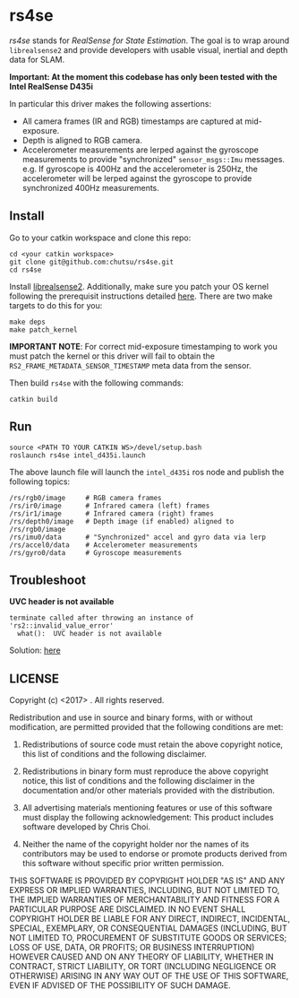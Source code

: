 # rs4se

*rs4se* stands for *RealSense for State Estimation*. The goal is to wrap around
`librealsense2` and provide developers with usable visual, inertial and depth
data for SLAM.

**Important: At the moment this codebase has only been tested with the Intel
RealSense D435i**

In particular this driver makes the following assertions:

- All camera frames (IR and RGB) timestamps are captured at mid-exposure.
- Depth is aligned to RGB camera.
- Accelerometer measurements are lerped against the gyroscope
  measurements to provide "synchronized" `sensor_msgs::Imu` messages.
  e.g. If gyroscope is 400Hz and the accelerometer is 250Hz, the accelerometer
  will be lerped against the gyroscope to provide synchronized 400Hz
  measurements.


## Install

Go to your catkin workspace and clone this repo:

```
cd <your catkin workspace>
git clone git@github.com:chutsu/rs4se.git
cd rs4se
```

Install [librealsense2][librealsense2]. Additionally, make sure you patch your
OS kernel following the prerequisit instructions detailed
[here][install_prerequisit]. There are two make targets to do this for you:

```
make deps
make patch_kernel
```

**IMPORTANT NOTE**: For correct mid-exposure timestamping to work you must
patch the kernel or this driver will fail to obtain the
`RS2_FRAME_METADATA_SENSOR_TIMESTAMP` meta data from the sensor.

Then build `rs4se` with the following commands:

```
catkin build
```

## Run

```
source <PATH TO YOUR CATKIN WS>/devel/setup.bash
roslaunch rs4se intel_d435i.launch
```

The above launch file will launch the `intel_d435i` ros node and publish the
following topics:

```
/rs/rgb0/image     # RGB camera frames
/rs/ir0/image      # Infrared camera (left) frames
/rs/ir1/image      # Infrared camera (right) frames
/rs/depth0/image   # Depth image (if enabled) aligned to /rs/rgb0/image
/rs/imu0/data      # "Synchronized" accel and gyro data via lerp
/rs/accel0/data    # Accelerometer measurements
/rs/gyro0/data     # Gyroscope measurements
```


## Troubleshoot

**UVC header is not available**

```
terminate called after throwing an instance of 'rs2::invalid_value_error'
  what():  UVC header is not available
```

Solution: [here](https://github.com/chutsu/rs4se/issues/3#issuecomment-530434550)


## LICENSE

Copyright (c) <2017> <Chris Choi>. All rights reserved.

Redistribution and use in source and binary forms, with or without
modification, are permitted provided that the following conditions are met:

1. Redistributions of source code must retain the above copyright notice, this
list of conditions and the following disclaimer.

2. Redistributions in binary form must reproduce the above copyright notice,
this list of conditions and the following disclaimer in the documentation
and/or other materials provided with the distribution.

3. All advertising materials mentioning features or use of this software must
display the following acknowledgement: This product includes software developed
by Chris Choi.

4. Neither the name of the copyright holder nor the names of its contributors
may be used to endorse or promote products derived from this software without
specific prior written permission.

THIS SOFTWARE IS PROVIDED BY COPYRIGHT HOLDER "AS IS" AND ANY EXPRESS OR
IMPLIED WARRANTIES, INCLUDING, BUT NOT LIMITED TO, THE IMPLIED WARRANTIES OF
MERCHANTABILITY AND FITNESS FOR A PARTICULAR PURPOSE ARE DISCLAIMED. IN NO
EVENT SHALL COPYRIGHT HOLDER BE LIABLE FOR ANY DIRECT, INDIRECT, INCIDENTAL,
SPECIAL, EXEMPLARY, OR CONSEQUENTIAL DAMAGES (INCLUDING, BUT NOT LIMITED TO,
PROCUREMENT OF SUBSTITUTE GOODS OR SERVICES; LOSS OF USE, DATA, OR PROFITS; OR
BUSINESS INTERRUPTION) HOWEVER CAUSED AND ON ANY THEORY OF LIABILITY, WHETHER
IN CONTRACT, STRICT LIABILITY, OR TORT (INCLUDING NEGLIGENCE OR OTHERWISE)
ARISING IN ANY WAY OUT OF THE USE OF THIS SOFTWARE, EVEN IF ADVISED OF THE
POSSIBILITY OF SUCH DAMAGE.

[librealsense2]: https://github.com/IntelRealSense/librealsense/blob/master/doc/distribution_linux.md
[install_prerequisit]: https://github.com/IntelRealSense/librealsense/blob/master/doc/installation.md#prerequisites
